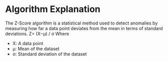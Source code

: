 # Algorithm Explanation
The Z-Score algorithm is a statistical method used to detect anomalies by measuring how far a data point deviates from the mean in terms of standard deviations.
Z= (X−μ) / σ
  Where
- X: A data point
- μ: Mean of the dataset
- σ: Standard deviation of the dataset
 

​
